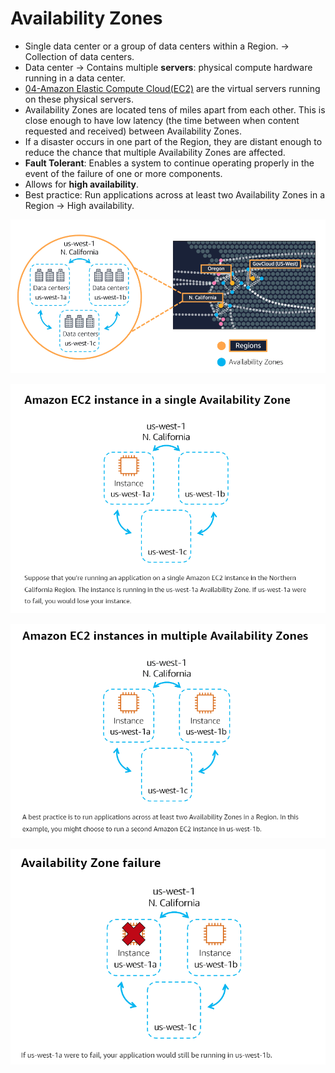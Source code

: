 # Availability Zones
- Single data center or a group of data centers within a Region. -> Collection of data centers.
- Data center -> Contains multiple **servers**: physical compute hardware running in a data center.
- [04-Amazon Elastic Compute Cloud(EC2)](AWS/Cloud%20Practitioner%20(CLF-C02)/02-Compute%20in%20the%20Cloud/04-Amazon%20Elastic%20Compute%20Cloud(EC2).md) are the virtual servers running on these physical servers.
- Availability Zones are located tens of miles apart from each other. This is close enough to have low latency (the time between when content requested and received) between Availability Zones. 
- If a disaster occurs in one part of the Region, they are distant enough to reduce the chance that multiple Availability Zones are affected.
- **Fault Tolerant**: Enables a system to continue operating properly in the event of the failure of one or more components.
- Allows for **high availability**.
- Best practice: Run applications across at least two Availability Zones in a Region -> High availability.

![availability_zones 1](../img/availability_zones%201.png)


![ec2-instance-availability_zone1](../img/ec2-instance-availability_zone1.png)

![ec2-instance-availability_zone1](../img/ec2-instance-availability_zone2.png)

![ec2-instance-availability_zone1](../img/ec2-instance-availability_zone3.png)